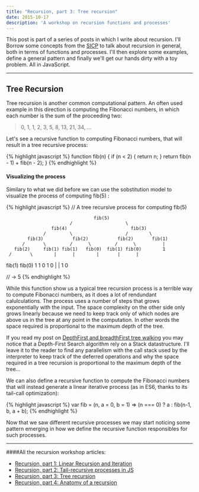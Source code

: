 ```yaml
---
title: "Recursion, part 3: Tree recursion"
date: 2015-10-17
description: 'A workshop on recursion functions and processes'
---
```



This post is part of a series of posts in which I write about recursion. I'll Borrow some concepts from the [SICP](https://mitpress.mit.edu/sicp/) to talk about recursion in general, both in terms of functions and processes. I'll then explore some examples, define a general pattern and finally we'll get our hands dirty with a toy problem. All in JavaScript.

* * *


## Tree Recursion

Tree recursion is another common computational pattern. An often used example in this direction is computing the Fibonacci numbers, in which each number is the sum of the proceeding two:

> 0, 1, 1, 2, 3, 5, 8, 13, 21, 34, ...

Let's see a recursive function to computing Fibonacci numbers, that will result in a tree recursive process:

{% highlight javascript %}
function fib(n) {
  if (n < 2) {
    return n;
  }
  return fib(n - 1) + fib(n - 2);
}
{% endhighlight %}

#### Visualizing the process

Similary to what we did before we can use the sobstitution model to visualize the process of computing fib(5) :

{% highlight javascript %}
// A tree recursive process for computing fib(5)

                                     fib(5)
                            /                    \
                     fib(4)                        fib(3)
                  /         \                    /        \  
            fib(3)           fib(2)           fib(2)       fib(1)
          /       \         /      \         /      \          |
       fib(2)     fib(1) fib(1)   fib(0)  fib(1) fib(0)        1
     /       \        |      |        |       |      |
fib(1)       fib(0)   1      1        0       1      0
    |            |
    1            0

// -> 5
{% endhighlight %}

While this function show us a typical tree recursion process is a terrible way to compute Fibonacci numbers, as it does a lot of rendundant calulculations. The process uses a number of steps that grows exponentially with the input. The space complexity on the other side only grows linearly because we need to keep track only of which nodes are above us in the tree at any point in the computation. In other words the space required is proportional to the maximum depth of the tree.

If you read my post on [DepthFirst and breadthFirst tree walking](http://nick.balestra.ch/2015/depthFirst-vs-breadthFirst/) you may notice that a Depth-First Search algorithm rely on a Stack datastructure. I'll leave it to the reader to find any parallelism with the call stack used by the interpreter to keep track of the deferred operations and why the space required in a tree recursion is proportional to the maximum depth of the tree...

We can also define a recursive function to compute the Fibonacci numbers that will instead generate a linear iterative process (as in ES6, thanks to its tail-call optimization):

{% highlight javascript %}
var fib = (n, a = 0, b = 1) => (n === 0) ? a : fib(n-1, b, a + b);
{% endhighlight %}

Now that we saw different recursive processes we may start noticing some pattern emerging in how we define the recursive function responsibles for such processes.


* * *

####All the recursion workshop articles:

- [Recursion, part 1: Linear Recursion and Iteration](http://nick.balestra.ch/2015/recursion-workshop)
- [Recursion, part 2: Tail-recursive processes in JS](http://nick.balestra.ch/2015/recursion-workshop-part2/)
- [Recursion, part 3: Tree recursion](http://nick.balestra.ch/2015/recursion-workshop-part3/)
- [Recursion, part 4: Anatomy of a recursion](http://nick.balestra.ch/2015/recursion-workshop-part4/)
